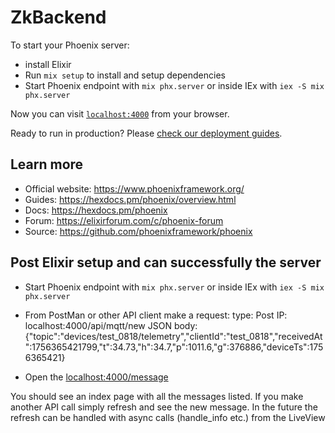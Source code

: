 # ZkBackend

To start your Phoenix server:
  * install Elixir
  * Run `mix setup` to install and setup dependencies
  * Start Phoenix endpoint with `mix phx.server` or inside IEx with `iex -S mix phx.server`

Now you can visit [`localhost:4000`](http://localhost:4000) from your browser.

Ready to run in production? Please [check our deployment guides](https://hexdocs.pm/phoenix/deployment.html).

## Learn more

  * Official website: https://www.phoenixframework.org/
  * Guides: https://hexdocs.pm/phoenix/overview.html
  * Docs: https://hexdocs.pm/phoenix
  * Forum: https://elixirforum.com/c/phoenix-forum
  * Source: https://github.com/phoenixframework/phoenix

## Post Elixir setup and can successfully the server
* Start Phoenix endpoint with `mix phx.server` or inside IEx with `iex -S mix phx.server`

* From PostMan or other API client make a request:
type: Post
IP: localhost:4000/api/mqtt/new
JSON body: {"topic":"devices/test_0818/telemetry","clientId":"test_0818","receivedAt":1756365421799,"t":34.73,"h":34.7,"p":1011.6,"g":376886,"deviceTs":1756365421}

* Open the [localhost:4000/message](http://localhost:4000/message)

You should see an index page with all the messages listed.
If you make another API call simply refresh and see the new message.
In the future the refresh can be handled with async calls (handle_info etc.) from the LiveView